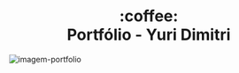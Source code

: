 <h1 align="center">
  :coffee: <br>Portfólio - Yuri Dimitri
</h1>

![imagem-portfolio](https://user-images.githubusercontent.com/108006649/236655486-f4d0d67e-008b-4dd1-b370-442588be6a1e.png)
